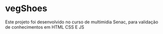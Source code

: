 # vegShoes
Este projeto foi desenvolvido no curso de multimidia Senac, para validação de conhecimentos em HTML CSS E JS
